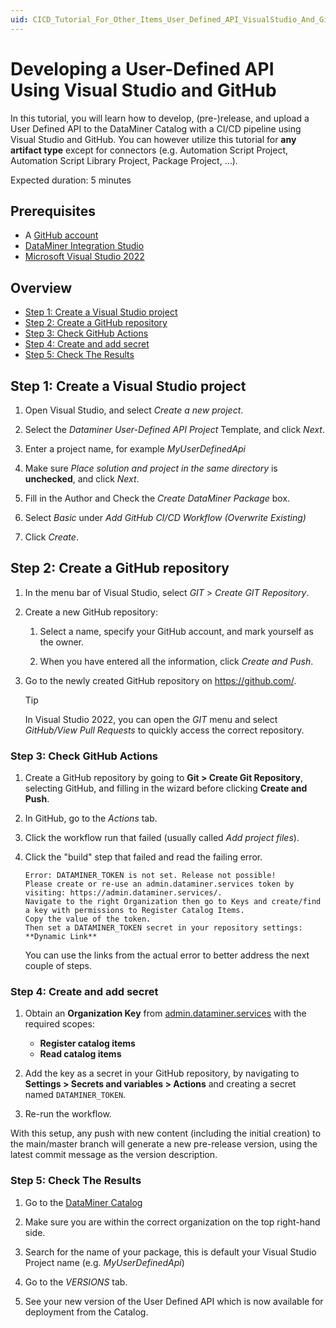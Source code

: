 ```yaml
---
uid: CICD_Tutorial_For_Other_Items_User_Defined_API_VisualStudio_And_GitHub
---
```


# Developing a User-Defined API Using Visual Studio and GitHub

In this tutorial, you will learn how to develop, (pre-)release, and upload a User Defined API to the DataMiner Catalog with a CI/CD pipeline using Visual Studio and GitHub.
You can however utilize this tutorial for **any artifact type** except for connectors (e.g. Automation Script Project, Automation Script Library Project, Package Project, ...).

Expected duration: 5 minutes

## Prerequisites

- A [GitHub account](https://docs.github.com/en/get-started/signing-up-for-github/signing-up-for-a-new-github-account)
- [DataMiner Integration Studio](https://community.dataminer.services/exphub-dis/)
- [Microsoft Visual Studio 2022](https://visualstudio.microsoft.com/downloads/)

## Overview

- [Step 1: Create a Visual Studio project](#step-1-create-a-visual-studio-project)
- [Step 2: Create a GitHub repository](#step-2-create-a-github-repository)
- [Step 3: Check GitHub Actions](#step-3-check-github-actions)
- [Step 4: Create and add secret](#step-4-create-and-add-secret)
- [Step 5: Check The Results](#step-5-check-the-results)

## Step 1: Create a Visual Studio project

1. Open Visual Studio, and select *Create a new project*.

1. Select the *Dataminer User-Defined API Project* Template, and click *Next*.

1. Enter a project name, for example *MyUserDefinedApi*

1. Make sure *Place solution and project in the same directory* is **unchecked**, and click *Next*.

1. Fill in the Author and Check the *Create DataMiner Package* box.

1. Select *Basic* under *Add GitHub CI/CD Workflow (Overwrite Existing)*

1. Click *Create*.

## Step 2: Create a GitHub repository

1. In the menu bar of Visual Studio, select *GIT* > *Create GIT Repository*.

1. Create a new GitHub repository:

   1. Select a name, specify your GitHub account, and mark yourself as the owner.

   1. When you have entered all the information, click *Create and Push*.

1. Go to the newly created GitHub repository on <https://github.com/>.

   > [!TIP]
   > In Visual Studio 2022, you can open the *GIT* menu and select *GitHub/View Pull Requests* to quickly access the correct repository.

### Step 3: Check GitHub Actions

1. Create a GitHub repository by going to **Git > Create Git Repository**, selecting GitHub, and filling in the wizard before clicking **Create and Push**.

1. In GitHub, go to the *Actions* tab.

1. Click the workflow run that failed (usually called *Add project files*).

1. Click the "build" step that failed and read the failing error.

   ``` text
   Error: DATAMINER_TOKEN is not set. Release not possible!
   Please create or re-use an admin.dataminer.services token by visiting: https://admin.dataminer.services/.
   Navigate to the right Organization then go to Keys and create/find a key with permissions to Register Catalog Items.
   Copy the value of the token.
   Then set a DATAMINER_TOKEN secret in your repository settings: **Dynamic Link**
   ```

   You can use the links from the actual error to better address the next couple of steps.

### Step 4: Create and add secret

1. Obtain an **Organization Key** from [admin.dataminer.services](https://admin.dataminer.services/) with the required scopes:
   - **Register catalog items**
   - **Read catalog items**

1. Add the key as a secret in your GitHub repository, by navigating to **Settings > Secrets and variables > Actions** and creating a secret named `DATAMINER_TOKEN`.

1. Re-run the workflow.

With this setup, any push with new content (including the initial creation) to the main/master branch will generate a new pre-release version, using the latest commit message as the version description.

### Step 5: Check The Results

1. Go to the [DataMiner Catalog](https://catalog.dataminer.services/)

1. Make sure you are within the correct organization on the top right-hand side.

1. Search for the name of your package, this is default your Visual Studio Project name (e.g. *MyUserDefinedApi*)

1. Go to the *VERSIONS* tab.

1. See your new version of the User Defined API which is now available for deployment from the Catalog.
